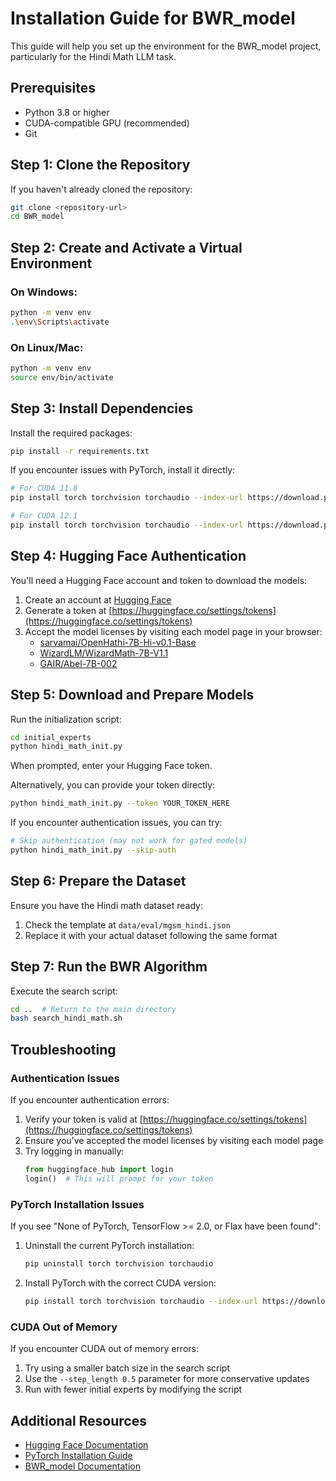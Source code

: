 # Installation Guide for BWR_model

This guide will help you set up the environment for the BWR_model project, particularly for the Hindi Math LLM task.

## Prerequisites

- Python 3.8 or higher
- CUDA-compatible GPU (recommended)
- Git

## Step 1: Clone the Repository

If you haven't already cloned the repository:

```bash
git clone <repository-url>
cd BWR_model
```

## Step 2: Create and Activate a Virtual Environment

### On Windows:

```bash
python -m venv env
.\env\Scripts\activate
```

### On Linux/Mac:

```bash
python -m venv env
source env/bin/activate
```

## Step 3: Install Dependencies

Install the required packages:

```bash
pip install -r requirements.txt
```

If you encounter issues with PyTorch, install it directly:

```bash
# For CUDA 11.8
pip install torch torchvision torchaudio --index-url https://download.pytorch.org/whl/cu118

# For CUDA 12.1
pip install torch torchvision torchaudio --index-url https://download.pytorch.org/whl/cu121
```

## Step 4: Hugging Face Authentication

You'll need a Hugging Face account and token to download the models:

1. Create an account at [Hugging Face](https://huggingface.co/join)
2. Generate a token at [https://huggingface.co/settings/tokens](https://huggingface.co/settings/tokens)
3. Accept the model licenses by visiting each model page in your browser:
   - [sarvamai/OpenHathi-7B-Hi-v0.1-Base](https://huggingface.co/sarvamai/OpenHathi-7B-Hi-v0.1-Base)
   - [WizardLM/WizardMath-7B-V1.1](https://huggingface.co/WizardLM/WizardMath-7B-V1.1)
   - [GAIR/Abel-7B-002](https://huggingface.co/GAIR/Abel-7B-002)

## Step 5: Download and Prepare Models

Run the initialization script:

```bash
cd initial_experts
python hindi_math_init.py
```

When prompted, enter your Hugging Face token.

Alternatively, you can provide your token directly:

```bash
python hindi_math_init.py --token YOUR_TOKEN_HERE
```

If you encounter authentication issues, you can try:

```bash
# Skip authentication (may not work for gated models)
python hindi_math_init.py --skip-auth
```

## Step 6: Prepare the Dataset

Ensure you have the Hindi math dataset ready:

1. Check the template at `data/eval/mgsm_hindi.json`
2. Replace it with your actual dataset following the same format

## Step 7: Run the BWR Algorithm

Execute the search script:

```bash
cd ..  # Return to the main directory
bash search_hindi_math.sh
```

## Troubleshooting

### Authentication Issues

If you encounter authentication errors:

1. Verify your token is valid at [https://huggingface.co/settings/tokens](https://huggingface.co/settings/tokens)
2. Ensure you've accepted the model licenses by visiting each model page
3. Try logging in manually:
   ```python
   from huggingface_hub import login
   login()  # This will prompt for your token
   ```

### PyTorch Installation Issues

If you see "None of PyTorch, TensorFlow >= 2.0, or Flax have been found":

1. Uninstall the current PyTorch installation:
   ```bash
   pip uninstall torch torchvision torchaudio
   ```
2. Install PyTorch with the correct CUDA version:
   ```bash
   pip install torch torchvision torchaudio --index-url https://download.pytorch.org/whl/cu118
   ```

### CUDA Out of Memory

If you encounter CUDA out of memory errors:

1. Try using a smaller batch size in the search script
2. Use the `--step_length 0.5` parameter for more conservative updates
3. Run with fewer initial experts by modifying the script

## Additional Resources

- [Hugging Face Documentation](https://huggingface.co/docs)
- [PyTorch Installation Guide](https://pytorch.org/get-started/locally/)
- [BWR_model Documentation](./README.md)
